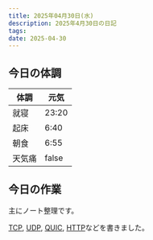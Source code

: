 ```yaml
---
title: 2025年04月30日(水)
description: 2025年4月30日の日記
tags: 
date: 2025-04-30
---
```

## 今日の体調

| 体調  | 元気    |
| --- | ----- |
| 就寝  | 23:20 |
| 起床  | 6:40  |
| 朝食  | 6:55  |
| 天気痛 | false |

## 今日の作業
主にノート整理です。

[TCP](../../develop/Knowledge/internet/transport/tcp/TCP.md), [UDP](../../develop/Knowledge/internet/transport/udp/UDP.md), [QUIC](../../develop/Knowledge/internet/transport/quic/QUIC.md), [HTTP](../../develop/Knowledge/internet/application/http/HTTP.md)などを書きました。